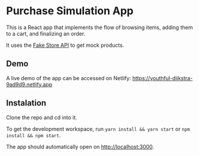 # Purchase Simulation App

This is a React app that implements the flow of browsing items, adding them to a cart, and finalizing an order.

It uses the [Fake Store API](https://fakestoreapi.com) to get mock products.

## Demo

A live demo of the app can be accessed on Netlify: https://youthful-dijkstra-9ad9d9.netlify.app

## Instalation

Clone the repo and cd into it.

To get the development workspace, run `yarn install && yarn start` or `npm install && npm start`.

The app should automatically open on [http://localhost:3000](localhost:3000).
